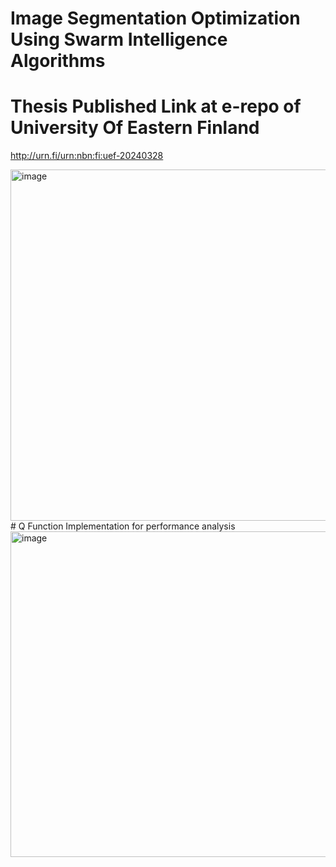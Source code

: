 # Image Segmentation Optimization Using Swarm Intelligence Algorithms
# Thesis Published Link at e-repo of University Of Eastern Finland
http://urn.fi/urn:nbn:fi:uef-20240328

<img width="562" alt="image" src="https://github.com/HarithaWeerathunga/swarm-intelligence-image-segmentation/assets/39055744/681aacf8-97e3-485c-aa77-a53c7428dc2c">
# Q Function Implementation for performance analysis
<img width="521" alt="image" src="https://github.com/HarithaWeerathunga/swarm-intelligence-image-segmentation/assets/39055744/e566cc0b-6608-4b7b-8c9d-dcc2562655d0">


